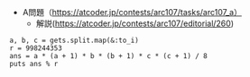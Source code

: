 - A問題（https://atcoder.jp/contests/arc107/tasks/arc107_a）
  - 解説(https://atcoder.jp/contests/arc107/editorial/260)

```
a, b, c = gets.split.map(&:to_i)
r = 998244353
ans = a * (a + 1) * b * (b + 1) * c * (c + 1) / 8
puts ans % r
```

